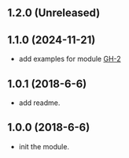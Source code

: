 ## 1.2.0 (Unreleased)
## 1.1.0 (2024-11-21)

- add examples for module [GH-2](https://github.com/alibabacloud-automation/terraform-alicloud-kubernetes-wordpress/pull/2)

## 1.0.1 (2018-6-6)

- add readme.

## 1.0.0 (2018-6-6)

- init the module.
